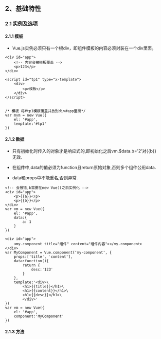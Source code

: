 ## 2、基础特性

### 2.1 实例及选项

#### 2.1.1 模板

* Vue.js实例必须只有一个根div，即组件模板的内容必须封装在一个div里面。

```
<div id="app">
    <!-- 内容会被模板覆盖 -->
    <p>123</p>
</div>

<script id="tp1" type="x-template">
    <div>
        <p>模板</p>
    </div>
</script>


/* 模板 将#tp1模板覆盖并放到div#app里面*/
var mvm = new Vue({
    el: '#app',
    template:'#tp1'
})
```

#### 2.1.2 数据

* 只有初始化时传入的对象才是响应式的,即初始化之后vm.$data.b='2'对{{b}}无效.

* 在组件中,data的值必须为function且return原始对象,否则多个组件公用data.

* data和props中不能重名,否则异常.

```
<!-- 会报错,b需要在new Vue()之前实例化 -->
<div id="app">
    <p>{{a}}</p>
    <p>{{b}}</p>
</div>
var vm = new Vue({
    el: '#app',
    data:{
        a: 1
    }
})  
```

```
<div id="app">
    <my-component title="组件" content="组件内容"></my-component>
</div>
var MyComponent = Vue.component('my-component', {
    props:['title', 'content'],
    data:function(){
        return {
            desc:'123'
        }
    },
    template:'<div>\
        <h1>{{title}}</h1>\
        <h1>{{content}}</h1>\
        <h1>{{desc}}</h1>\
        </div>'
})
var vm = new Vue({
    el: '#app',
    component:'MyComponent'
})
```

#### 2.1.3 方法





